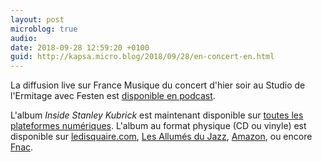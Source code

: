```yaml
---
layout: post
microblog: true
audio: 
date: 2018-09-28 12:59:20 +0100
guid: http://kapsa.micro.blog/2018/09/28/en-concert-en.html
---
```

La diffusion live sur France Musique du concert d'hier soir au Studio de l'Ermitage avec Festen est [disponible en podcast](https://itunes.apple.com/fr/podcast/lactualit%C3%A9-du-jazz-festen-live-au-studio-de-lermitage/id504513627?i=1000420665421&mt=2).

L'album _Inside Stanley Kubrick_ est maintenant disponible sur [toutes les plateformes numériques](https://idol.lnk.to/InsideStanleyKubrick).
L'album au format physique (CD ou vinyle) est disponible sur [ledisquaire.com](https://www.ledisquaire.com/accueil/18716-festen-3341348161969.html), [Les Allumés du Jazz](https://www.lesallumesdujazz.com/produit-inside-stanley-kubrick,2539.html), [Amazon](https://www.amazon.fr/Inside-Stanley-Kubrick-Festen/dp/B07FDPF46Z/ref=tmm_acd_swatch_0?_encoding=UTF8&qid=1538210167&sr=1-1), ou encore [Fnac](https://musique.fnac.com/a12663542/Festen-Inside-Stanley-Kubrick-CD-album).
